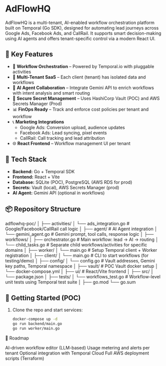 # AdFlowHQ

AdFlowHQ is a multi-tenant, AI-enabled workflow orchestration platform built on Temporal (Go SDK), designed for automating lead journeys across Google Ads, Facebook Ads, and CallRail. It supports smart decision-making using AI agents and offers tenant-specific control via a modern React UI.

## 🌟 Key Features

- 🧩 **Workflow Orchestration** – Powered by Temporal.io with pluggable activities
- 👥 **Multi-Tenant SaaS** – Each client (tenant) has isolated data and workflows
- 🤖 **AI Agent Collaboration** – Integrate Gemini API to enrich workflows with intent analysis and smart routing
- 🔐 **Secure Secret Management** – Uses HashiCorp Vault (POC) and AWS Secrets Manager (Prod)
- 📊 **FinOps Ready** – Track and enforce cost policies per tenant and workflow
- 📞 **Marketing Integrations**
  - Google Ads: Conversion upload, audience updates
  - Facebook Ads: Lead syncing, pixel events
  - CallRail: Call tracking and lead attribution
- 🌐 **React Frontend** – Workflow management UI per tenant

## 🚀 Tech Stack

- **Backend:** Go + Temporal SDK
- **Frontend:** React + Vite
- **Database:** SQLite (POC), PostgreSQL (AWS RDS for prod)
- **Secrets:** Vault (local), AWS Secrets Manager (prod)
- **AI Agent:** Gemini API (optional in workflows)

## 📦 Repository Structure

adflowhq-poc/
│
├── activities/
│   └── ads_integration.go         # Google/Facebook/CallRail call logic
│
├── agent/                         # AI Agent integration
│   └── gemini_agent.go           # Gemini prompt, tool calls, response logic
│
├── workflows/
│   ├── orchestrator.go          # Main workflow: lead → AI → routing
│   └── child_tasks.go           # Separate child workflows/activities for specific domains
│
├── worker/
│   └── main.go                  # Setup Temporal client + Worker registration
│
├── client/
│   └── main.go                  # CLI to start workflows (for testing/demo)
│
├── config/
│   └── config.go                # Vault addresses, Gemini key paths, Temporal namespace
│
├── vault/                       # POC Vault docker setup
│   └── docker-compose.yml
│
├── ui/                          # React/Vite frontend
│   ├── src/
│   └── package.json
│
├── tests/
│   └── workflows_test.go        # Workflow-level unit tests using Temporal test suite
│
├── go.mod
└── go.sum

## 🔧 Getting Started (POC)

1. Clone the repo and start services:
   ```bash
   docker-compose up -d
   go run backend/main.go
   go run worker/main.go
   ```


📌 Roadmap

 AI-driven workflow editor (LLM-based)
 Usage metering and alerts per tenant
 Optional integration with Temporal Cloud
 Full AWS deployment scripts (Terraform)


 






